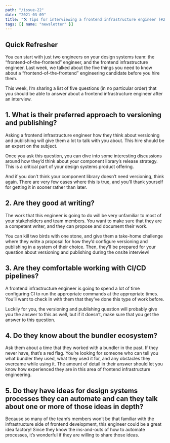 ```yaml
---
path: "/issue-22"
date: "2021-03-09"
title: "🛠️ Tips for interviewing a frontend infrastructure engineer (#22)"
tags: [{ name: "newsletter" }]
---
```


## Quick Refresher

You can start with just two engineers on your design systems team: the “frontend-of-the-frontend” engineer, and the frontend infrastructure engineer. Last week, we talked about the five things you need to know about a “frontend-of-the-frontend” engineering candidate before you hire them.

This week, I’m sharing a list of five questions (in no particular order) that you should be able to answer about a frontend infrastructure engineer after an interview.

## 1. What is their preferred approach to versioning and publishing?

Asking a frontend infrastructure engineer how they think about versioning and publishing will give them a lot to talk with you about. This hire should be an expert on the subject.

Once you ask this question, you can dive into some interesting discussions around how they’d think about your component library’s release strategy. This is a critical part of your design systems product offering.

And if you don’t think your component library doesn’t need versioning, think again. There are very few cases where this is true, and you’ll thank yourself for getting it in sooner rather than later.

## 2. Are they good at writing?

The work that this engineer is going to do will be very unfamiliar to most of your stakeholders and team members. You want to make sure that they are a competent writer, and they can propose and document their work.

You can kill two birds with one stone, and give them a take-home challenge where they write a proposal for how they’d configure versioning and publishing in a system of their choice. Then, they’ll be prepared for your question about versioning and publishing during the onsite interview!

## 3. Are they comfortable working with CI/CD pipelines?

A frontend infrastructure engineer is going to spend a lot of time configuring CI to run the appropriate commands at the appropriate times. You’ll want to check in with them that they’ve done this type of work before.

Luckily for you, the versioning and publishing question will probably give you the answer to this as well, but if it doesn’t, make sure that you get the answer to this question.
​

## 4. Do they know about the bundler ecosystem?

Ask them about a time that they worked with a bundler in the past. If they never have, that’s a red flag. You’re looking for someone who can tell you what bundler they used, what they used it for, and any obstacles they overcame while using it. The amount of detail in their answer should let you know how experienced they are in this area of frontend infrastructure engineering.

## 5. Do they have ideas for design systems processes they can automate and can they talk about one or more of those ideas in depth?

Because so many of the team’s members won’t be that familiar with the infrastructure side of frontend development, this engineer could be a great idea factory! Since they know the ins-and-outs of how to automate processes, it’s wonderful if they are willing to share those ideas.
